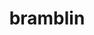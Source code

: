 ---
id: 946
title: bramblin
types: [grass,ghost]
image: https://raw.githubusercontent.com/PokeAPI/sprites/master/sprites/pokemon/946.png
---